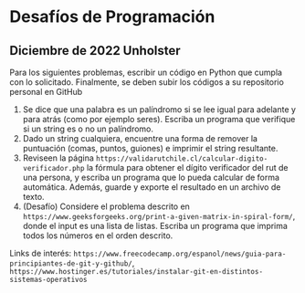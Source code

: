 # Desafíos de Programación
## Diciembre de 2022 Unholster
Para los siguientes problemas, escribir un código en Python que cumpla con lo solicitado. Finalmente, se deben subir los códigos a su repositorio personal en GitHub

1. Se dice que una palabra es un palíndromo si se lee igual para adelante y para atrás (como por ejemplo seres). Escriba un programa que verifique si un string es o no un palíndromo.
2. Dado un string cualquiera, encuentre una forma de remover la puntuación (comas, puntos, guiones) e imprimir el string resultante.
3. Reviseen la página `https://validarutchile.cl/calcular-digito-verificador.php` la fórmula para obtener el dígito verificador del rut de una persona, y escriba un programa que lo pueda calcular de forma automática. Además, guarde y exporte el resultado en un archivo de texto.
4. (Desafío) Considere el problema descrito en `https://www.geeksforgeeks.org/print-a-given-matrix-in-spiral-form/`, donde el input es una lista de listas. Escriba un programa que imprima todos los números en el orden descrito.
  
  
Links de interés: `https://www.freecodecamp.org/espanol/news/guia-para-principiantes-de-git-y-github/`, `https://www.hostinger.es/tutoriales/instalar-git-en-distintos-sistemas-operativos`
